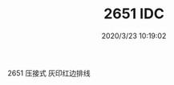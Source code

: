 ﻿---
layout: post 
title: 2651 IDC
tags: 
categories: wire-harness
overview: 
series: IDC
part_number: KR32
thumb_img: static/202003/298-thumb-20200323181947.jpg
small_img: static/202003/298-20200323181947.jpg
date: 2020/3/23 10:19:02
---


2651 压接式 灰印红边排线

